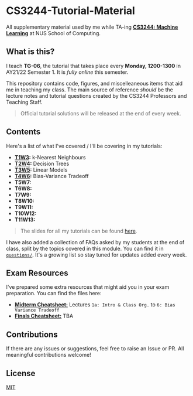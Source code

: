 # CS3244-Tutorial-Material
All supplementary material used by me while TA-ing **[CS3244: Machine Learning](https://nusmods.com/modules/CS3244/machine-learning)** at NUS School of Computing.

## What is this?
I teach **TG-06**, the tutorial that takes place every **Monday, 1200-1300** in AY21/22 Semester 1. It is *fully online* this semester.

This repository contains code, figures, and miscelleaneous items that aid me in teaching my class. The main source of reference *should* be the lecture notes and tutorial questions created by the CS3244 Professors and Teaching Staff. 

> Official tutorial solutions will be released at the end of every week.

## Contents

Here's a list of what I've covered / I'll be covering in my tutorials:

- **[T1W3](https://github.com/rish-16/CS3244-Tutorial-Material/tree/main/T1W3):** k-Nearest Neighbours
- **[T2W4](https://github.com/rish-16/CS3244-Tutorial-Material/tree/main/T2W4):** Decision Trees
- **[T3W5](https://github.com/rish-16/CS3244-Tutorial-Material/tree/main/T3W5):** Linear Models
- **[T4W6](https://github.com/rish-16/CS3244-Tutorial-Material/tree/main/T4W6):** Bias-Variance Tradeoff
- **T5W7:**
- **T6W8:**
- **T7W9:**
- **T8W10:**
- **T9W11:**
- **T10W12:**
- **T11W13:**

> The slides for all my tutorials can be found [here](https://www.figma.com/file/jqyuC4tzHUu84NaXc28zPI/Tutorial-Slides?node-id=0%3A1).

I have also added a collection of FAQs asked by my students at the end of class, split by the topics covered in this module. You can find it in [`questions/`](https://github.com/rish-16/CS3244-Tutorial-Material/tree/main/questions). It's a growing list so stay tuned for updates added every week.

## Exam Resources
I've prepared some extra resources that might aid you in your exam preparation. You can find the files here:

- [**Midterm Cheatsheet:**]() Lectures `1a: Intro & Class Org.` to `6: Bias Variance Tradeoff`
- [**Finals Cheatsheet:**]() TBA

## Contributions
If there are any issues or suggestions, feel free to raise an Issue or PR. All meaningful contributions welcome!

## License
[MIT](https://github.com/rish-16/CS3244-Tutorial-Material/blob/main/LICENSE)
